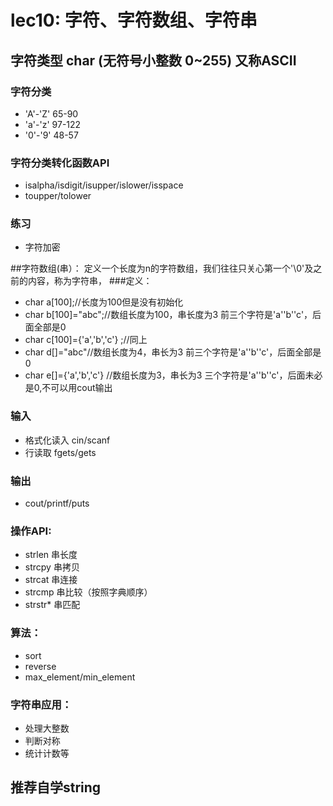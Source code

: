 # lec10: 字符、字符数组、字符串

## 字符类型 char (无符号小整数 0~255) 又称ASCII
### 字符分类
- 'A'-'Z' 65-90
- 'a'-'z' 97-122
- '0'-'9' 48-57
### 字符分类转化函数API
- isalpha/isdigit/isupper/islower/isspace
- toupper/tolower
### 练习
- 字符加密

##字符数组(串）：
定义一个长度为n的字符数组，我们往往只关心第一个'\0'及之前的内容，称为字符串，
###定义：
- char a[100];//长度为100但是没有初始化
- char b[100]="abc";//数组长度为100，串长度为3 前三个字符是'a''b''c'，后面全部是0
- char c[100]={'a','b','c'} ;//同上
- char d[]="abc"//数组长度为4，串长为3 前三个字符是'a''b''c'，后面全部是0
- char e[]={'a','b','c'} //数组长度为3，串长为3 三个字符是'a''b''c'，后面未必是0,不可以用cout输出
### 输入
- 格式化读入 cin/scanf
- 行读取  fgets/gets
### 输出
- cout/printf/puts
### 操作API:
- strlen 串长度
- strcpy 串拷贝
- strcat 串连接
- strcmp 串比较（按照字典顺序）
- strstr* 串匹配
### 算法：
- sort
- reverse
- max_element/min_element


### 字符串应用：
- 处理大整数
- 判断对称
- 统计计数等


## 推荐自学string

